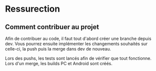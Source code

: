 # Ressurection

## Comment contribuer au projet

Afin de contribuer au code, il faut tout d'abord créer une branche depuis dev. Vous pourrez ensuite implémenter les changements souhaités sur celle-ci, la push puis la merge dans dev de nouveau.

Lors des pushs, les tests sont lancés afin de vérifier que tout fonctionne. Lors d'un merge, les builds PC et Android sont créés.
